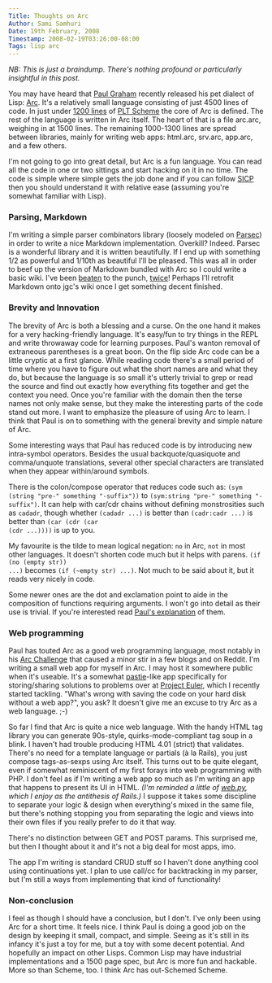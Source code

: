```yaml
---
Title: Thoughts on Arc
Author: Sami Samhuri
Date: 19th February, 2008
Timestamp: 2008-02-19T03:26:00-08:00
Tags: lisp arc
---
```


*NB: This is just a braindump.  There's nothing profound or particularly insightful in this post.*

You may have heard that <a href="http://www.paulgraham.com/">Paul Graham</a> recently released his pet dialect of Lisp: <a href="http://arclanguage.org/">Arc</a>.  It's a relatively small language consisting of just 4500 lines of code.  In just under <a href="http://arclanguage.com/install">1200 lines</a> of <a href="http://www.plt-scheme.org/">PLT Scheme</a> the core of Arc is defined.  The rest of the language is written in Arc itself.  The heart of that is a file arc.arc, weighing in at 1500 lines.  The remaining 1000-1300 lines are spread between libraries, mainly for writing web apps: html.arc, srv.arc, app.arc, and a few others.

I'm not going to go into great detail, but Arc is a fun language.  You can read all the code in one or two sittings and start hacking on it in no time.  The code is simple where simple gets the job done and if you can follow <a href="http://mitpress.mit.edu/sicp/">SICP</a> then you should understand it with relative ease (assuming you're somewhat familiar with Lisp).

### Parsing, Markdown ###

I'm writing a simple parser combinators library (loosely modeled on <a href="http://legacy.cs.uu.nl/daan/parsec.html">Parsec</a>) in order to write a nice Markdown implementation.  Overkill?  Indeed.  Parsec is a wonderful library and it is written beautifully.  If I end up with something 1/2 as powerful and 1/10th as beautiful I'll be pleased.  This was all in order to beef up the version of Markdown bundled with Arc so I could write a basic wiki.  I've been <a href="http://arclanguage.org/item?id=1456">beaten</a> to the punch, <a href="http://arclanguage.org/item?id=2037">twice</a>!  Perhaps I'll retrofit Markdown onto jgc's wiki once I get something decent finished.

### Brevity and Innovation ###

The brevity of Arc is both a blessing and a curse.  On the one hand it makes for a very hacking-friendly language.  It's easy/fun to try things in the REPL and write throwaway code for learning purposes.  Paul's wanton removal of extraneous parentheses is a great boon.  On the flip side Arc code can be a little cryptic at a first glance.  While reading code there's a small period of time where you have to figure out what the short names are and what they do, but because the language is so small it's utterly trivial to grep or read the source and find out exactly how everything fits together and get the context you need.  Once you're familiar with the domain then the terse names not only make sense, but they make the interesting parts of the code stand out more.  I want to emphasize the pleasure of using Arc to learn.  I think that Paul is on to something with the general brevity and simple nature of Arc.

Some interesting ways that Paul has reduced code is by introducing new intra-symbol operators.  Besides the usual backquote/quasiquote and comma/unquote translations, several other special characters are translated when they appear within/around symbols.

There is the colon/compose operator that reduces code such as: <code>(sym (string "pre-" something "-suffix"))</code> to <code>(sym:string "pre-" something "-suffix")</code>.  It can help with car/cdr chains without defining monstrosities such as <code>cadadr</code>, though whether <code>(cadadr ...)</code> is better than <code>(cadr:cadr ...)</code> is better than <code>(car (cdr (car (cdr ...))))</code> is up to you.

My favourite is the tilde to mean logical negation: <code>no</code> in Arc, <code>not</code> in most other languages.  It doesn't shorten code much but it helps with parens.  <code>(if (no (empty str)) ...)</code> becomes <code>(if (~empty str) ...)</code>.  Not much to be said about it, but it reads very nicely in code.

Some newer ones are the dot and exclamation point to aide in the composition of functions requiring arguments.  I won't go into detail as their use is trivial.  If you're interested read <a href="http://arclanguage.org/item?id=2166">Paul's explanation</a> of them.

### Web programming ###

Paul has touted Arc as a good web programming language, most notably in his <a href="http://www.paulgraham.com/arcchallenge.html">Arc Challenge</a> that caused a minor stir in a few blogs and on Reddit.  I'm writing a small web app for myself in Arc.  I may host it somewhere public when it's useable.  It's a somewhat <a href="http://pastie.caboo.se/">pastie</a>-like app specifically for storing/sharing solutions to problems over at <a href="http://projecteuler.net/">Project Euler</a>, which I recently started tackling.  "What's wrong with saving the code on your hard disk without a web app?", you ask? It doesn't give me an excuse to try Arc as a web language. ;-)

So far I find that Arc is quite a nice web language.  With the handy HTML tag library you can generate 90s-style, quirks-mode-compliant tag soup in a blink.  I haven't had trouble producing HTML 4.01 (strict) that validates.  There's no need for a template language or partials (à la Rails), you just compose tags-as-sexps using Arc itself.  This turns out to be quite elegant, even if somewhat reminiscent of my first forays into web programming with PHP.  I don't feel as if I'm writing a web app so much as I'm writing an app that happens to present its UI in HTML.  <em>(I'm reminded a little of <a href="http://webpy.org/">web.py</a>, which I enjoy as the antithesis of Rails.)</em>  I suppose it takes some discipline to separate your logic &amp; design when everything's mixed in the same file, but there's nothing stopping you from separating the logic and views into their own files if you really prefer to do it that way.

There's no distinction between GET and POST params.  This surprised me, but then I thought about it and it's not a big deal for most apps, imo.

The app I'm writing is standard CRUD stuff so I haven't done anything cool using continuations yet.  I plan to use call/cc for backtracking in my parser, but I'm still a ways from implementing that kind of functionality!

### Non-conclusion ###

I feel as though I should have a conclusion, but I don't.  I've only been using Arc for a short time.  It feels nice.  I think Paul is doing a good job on the design by keeping it small, compact, and simple.  Seeing as it's still in its infancy it's just a toy for me, but a toy with some decent potential.  And hopefully an impact on other Lisps.  Common Lisp may have industrial implementations and a 1500 page spec, but Arc is more fun and hackable.  More so than Scheme, too.  I think Arc has out-Schemed Scheme.


